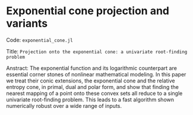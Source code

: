 # Exponential cone projection and variants

Code: `exponential_cone.jl`

Title: `Projection onto the exponential cone: a univariate root-finding problem`

Anstract:
The exponential function and its logarithmic counterpart are essential corner stones of nonlinear mathematical modeling. In this paper we treat their conic extensions, the exponential cone and the relative entropy cone, in primal, dual and polar form, and show that finding the nearest mapping of a point onto these convex sets all reduce to a single univariate root-finding problem. This leads to a fast algorithm shown numerically robust over a wide range of inputs.
